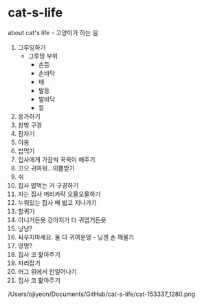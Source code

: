 # cat-s-life
about cat's life - 고양이가 하는 일

1. 그루밍하기
    * 그루밍 부위
        - 손등
        - 손바닥
        - 배
        - 발등
        - 발바닥
        - 등
2. 응가하기
3. 창밖 구경
4. 잠자기
5. 야옹
6. 밥먹기
7. 집사에게 가끔씩 꾹꾹이 해주기
8. 끄으 귀여워...이쁨받기
9. 쉬
10. 집사 밥먹는 거 구경하기
11. 자는 집사 머리카락 오물오물하기
12. 누워있는 집사 배 밟고 지나가기
13. 할퀴기
14. 아니거든욧 강아지가 더 귀엽거든욧
15. 냥냥?
16. 싸우지마세요. 둘 다 귀여운뎅 - 닝겐 손 깨물기
17. 멍멍?
18. 집사 코 핥아주기
18. 파리잡기
19. 러그 위에서 안일어나기
20. 집사 코 핥아주기

/Users/ojiyeon/Documents/GitHub/cat-s-life/cat-153337_1280.png
